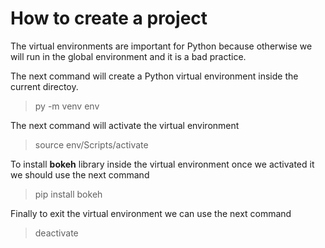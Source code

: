 # How to create a project

The virtual environments are important for Python because otherwise we will run in the global environment and it is a bad practice.

The next command will create a Python virtual environment inside the current directoy.
> py -m venv env

The next command will activate the virtual environment
> source env/Scripts/activate

To install **bokeh** library inside the virtual environment once we activated it we should use the next command
> pip install bokeh

Finally to exit the virtual environment we can use the next command
> deactivate